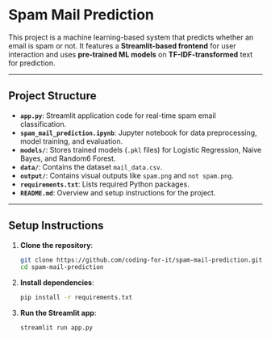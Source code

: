 # **Spam Mail Prediction**

This project is a machine learning-based system that predicts whether an email is spam or not. It features a **Streamlit-based frontend** for user interaction and uses **pre-trained ML models** on **TF-IDF-transformed** text for prediction.

---

## **Project Structure**

- **`app.py`**: Streamlit application code for real-time spam email classification.
- **`spam_mail_prediction.ipynb`**: Jupyter notebook for data preprocessing, model training, and evaluation.
- **`models/`**: Stores trained models (`.pkl` files) for Logistic Regression, Naive Bayes, and Random6 Forest.
- **`data/`**: Contains the dataset `mail_data.csv`.
- **`output/`**: Contains visual outputs like `spam.png` and `not spam.png`.
- **`requirements.txt`**: Lists required Python packages.
- **`README.md`**: Overview and setup instructions for the project.

---

## **Setup Instructions**

1. **Clone the repository**:
   ```bash
   git clone https://github.com/coding-for-it/spam-mail-prediction.git
   cd spam-mail-prediction

2. **Install dependencies**:
   ```bash
   pip install -r requirements.txt

3. **Run the Streamlit app**:
   ```bash
   streamlit run app.py
